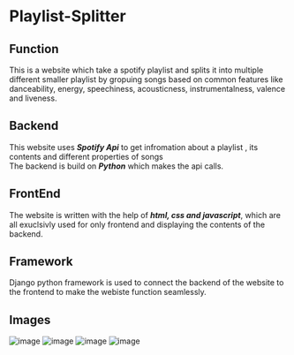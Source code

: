 # Playlist-Splitter

## Function
This is a website which take a spotify playlist and splits it into multiple different smaller playlist by gropuing songs based on common features like
danceability, energy, speechiness, acousticness, instrumentalness, valence and liveness.

## Backend
This website uses ***Spotify Api*** to get infromation about a playlist , its contents and different properties of songs   
The backend is build on ***Python*** which makes the api calls.

## FrontEnd
The website is written with the help of ***html, css and javascript***, which are all exuclsivly used for only frontend and displaying the contents of the backend. 

## Framework
Django python framework is used to connect the backend of the website to the frontend to make the webiste function seamlessly.

## Images
  ![image](https://user-images.githubusercontent.com/64284177/181751309-ec9fab8e-bffa-40a8-a6d2-5eea5c3a0d8e.png)
  ![image](https://user-images.githubusercontent.com/64284177/181751914-49471251-7a8e-4888-a03f-3d5399464f89.png)
  ![image](https://user-images.githubusercontent.com/64284177/181751999-dece7375-f67f-4455-a806-3287dfc2ae23.png)
  ![image](https://user-images.githubusercontent.com/64284177/181752051-824faa34-a4b4-4338-8ffd-4f52b246b2a9.png)



